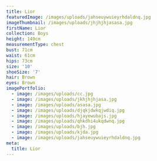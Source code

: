 ```yaml
---
title: Lior
featuredImage: /images/uploads/jahseuywuieyrhdaldnq.jpg
imageThumbnail: /images/uploads/jhjhjhjasasa.jpg
firstName: Lior
collection: Boys
height: 149cm
measurementType: chest
bust: 71cm
waist: 61cm
hips: 73cm
size: '10'
shoeSize: '7'
hair: Brown
eyes: Brown
imagePortfolio:
  - image: /images/uploads/cc.jpg
  - image: /images/uploads/jkhjhjhjasa.jpg
  - image: /images/uploads/asasa.jpg
  - image: /images/uploads/djqkjdwkqjwdiq.jpg
  - image: /images/uploads/hjayewubajs.jpg
  - image: /images/uploads/qhkdhi4ukqdwnq.jpg
  - image: /images/uploads/bjh.jpg
  - image: /images/uploads/kjda.jpg
  - image: /images/uploads/jahseuywuieyrhdaldnq.jpg
meta:
  title: Lior
---
```


